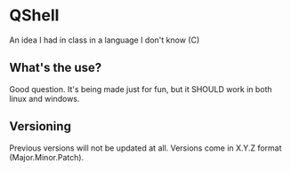 # QShell
An idea I had in class in a language I don't know (C)
## What's the use?
Good question. It's being made just for fun, but it SHOULD work in both linux and windows.
## Versioning
Previous versions will not be updated at all.
Versions come in X.Y.Z format (Major.Minor.Patch).
